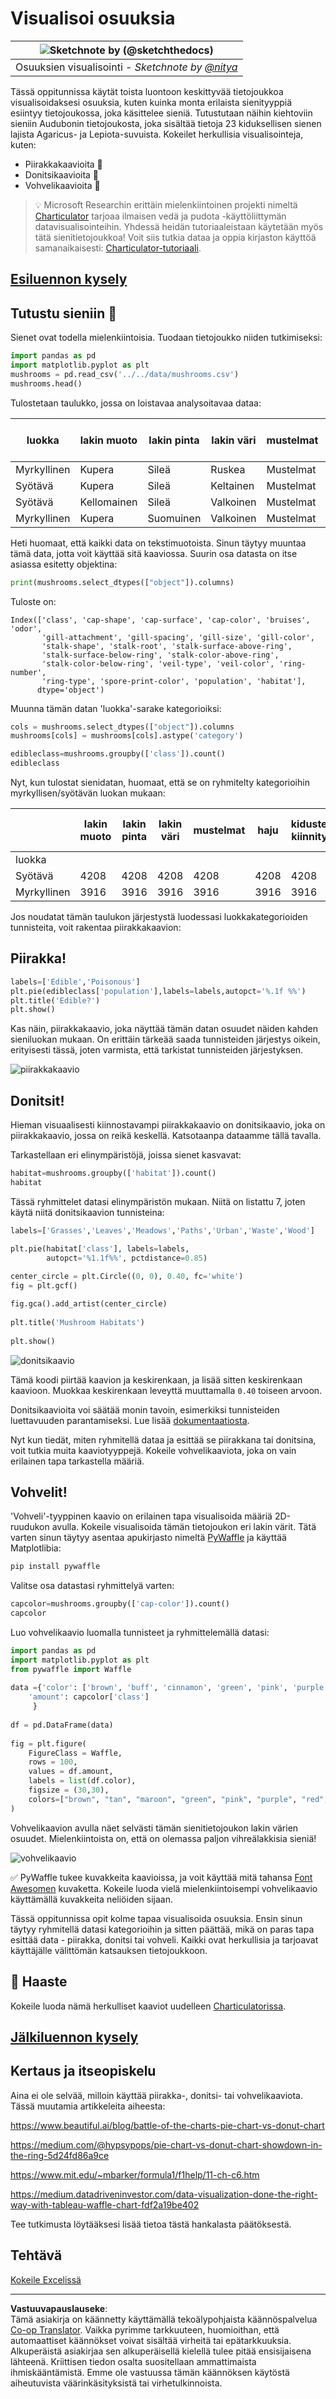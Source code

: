 <!--
CO_OP_TRANSLATOR_METADATA:
{
  "original_hash": "42119bcc97bee88254e381156d770f3c",
  "translation_date": "2025-09-05T22:42:54+00:00",
  "source_file": "3-Data-Visualization/11-visualization-proportions/README.md",
  "language_code": "fi"
}
-->
# Visualisoi osuuksia

|![ Sketchnote by [(@sketchthedocs)](https://sketchthedocs.dev) ](../../sketchnotes/11-Visualizing-Proportions.png)|
|:---:|
|Osuuksien visualisointi - _Sketchnote by [@nitya](https://twitter.com/nitya)_ |

Tässä oppitunnissa käytät toista luontoon keskittyvää tietojoukkoa visualisoidaksesi osuuksia, kuten kuinka monta erilaista sienityyppiä esiintyy tietojoukossa, joka käsittelee sieniä. Tutustutaan näihin kiehtoviin sieniin Audubonin tietojoukosta, joka sisältää tietoja 23 kiduksellisen sienen lajista Agaricus- ja Lepiota-suvuista. Kokeilet herkullisia visualisointeja, kuten:

- Piirakkakaavioita 🥧
- Donitsikaavioita 🍩
- Vohvelikaavioita 🧇

> 💡 Microsoft Researchin erittäin mielenkiintoinen projekti nimeltä [Charticulator](https://charticulator.com) tarjoaa ilmaisen vedä ja pudota -käyttöliittymän datavisualisointeihin. Yhdessä heidän tutoriaaleistaan käytetään myös tätä sienitietojoukkoa! Voit siis tutkia dataa ja oppia kirjaston käyttöä samanaikaisesti: [Charticulator-tutoriaali](https://charticulator.com/tutorials/tutorial4.html).

## [Esiluennon kysely](https://ff-quizzes.netlify.app/en/ds/quiz/20)

## Tutustu sieniin 🍄

Sienet ovat todella mielenkiintoisia. Tuodaan tietojoukko niiden tutkimiseksi:

```python
import pandas as pd
import matplotlib.pyplot as plt
mushrooms = pd.read_csv('../../data/mushrooms.csv')
mushrooms.head()
```
Tulostetaan taulukko, jossa on loistavaa analysoitavaa dataa:


| luokka    | lakin muoto | lakin pinta | lakin väri | mustelmat | haju    | kidusten kiinnitys | kidusten väli | kidusten koko | kidusten väri | jalan muoto | jalan juuri | jalan pinta renkaan yläpuolella | jalan pinta renkaan alapuolella | jalan väri renkaan yläpuolella | jalan väri renkaan alapuolella | kalvon tyyppi | kalvon väri | renkaiden määrä | renkaan tyyppi | itiöiden väri | populaatio | elinympäristö |
| --------- | ----------- | ----------- | ---------- | --------- | ------- | ------------------ | ------------- | ------------- | ------------- | ----------- | ----------- | ----------------------------- | ----------------------------- | ----------------------------- | ----------------------------- | ------------- | ----------- | --------------- | ------------- | ------------- | ----------- | ------------- |
| Myrkyllinen | Kupera     | Sileä       | Ruskea     | Mustelmat | Pistävä | Vapaa              | Tiheä         | Kapea         | Musta         | Laajeneva   | Tasainen    | Sileä                        | Sileä                        | Valkoinen                     | Valkoinen                     | Osittainen    | Valkoinen   | Yksi            | Riippuva      | Musta         | Hajallaan   | Kaupunki      |
| Syötävä    | Kupera     | Sileä       | Keltainen  | Mustelmat | Manteli | Vapaa              | Tiheä         | Leveä         | Musta         | Laajeneva   | Nuija       | Sileä                        | Sileä                        | Valkoinen                     | Valkoinen                     | Osittainen    | Valkoinen   | Yksi            | Riippuva      | Ruskea        | Lukuisia    | Nurmikot      |
| Syötävä    | Kellomainen | Sileä       | Valkoinen  | Mustelmat | Anis    | Vapaa              | Tiheä         | Leveä         | Ruskea        | Laajeneva   | Nuija       | Sileä                        | Sileä                        | Valkoinen                     | Valkoinen                     | Osittainen    | Valkoinen   | Yksi            | Riippuva      | Ruskea        | Lukuisia    | Niityt        |
| Myrkyllinen | Kupera     | Suomuinen   | Valkoinen  | Mustelmat | Pistävä | Vapaa              | Tiheä         | Kapea         | Ruskea        | Laajeneva   | Tasainen    | Sileä                        | Sileä                        | Valkoinen                     | Valkoinen                     | Osittainen    | Valkoinen   | Yksi            | Riippuva      | Musta         | Hajallaan   | Kaupunki      |

Heti huomaat, että kaikki data on tekstimuotoista. Sinun täytyy muuntaa tämä data, jotta voit käyttää sitä kaaviossa. Suurin osa datasta on itse asiassa esitetty objektina:

```python
print(mushrooms.select_dtypes(["object"]).columns)
```

Tuloste on:

```output
Index(['class', 'cap-shape', 'cap-surface', 'cap-color', 'bruises', 'odor',
       'gill-attachment', 'gill-spacing', 'gill-size', 'gill-color',
       'stalk-shape', 'stalk-root', 'stalk-surface-above-ring',
       'stalk-surface-below-ring', 'stalk-color-above-ring',
       'stalk-color-below-ring', 'veil-type', 'veil-color', 'ring-number',
       'ring-type', 'spore-print-color', 'population', 'habitat'],
      dtype='object')
```
Muunna tämän datan 'luokka'-sarake kategorioiksi:

```python
cols = mushrooms.select_dtypes(["object"]).columns
mushrooms[cols] = mushrooms[cols].astype('category')
```

```python
edibleclass=mushrooms.groupby(['class']).count()
edibleclass
```

Nyt, kun tulostat sienidatan, huomaat, että se on ryhmitelty kategorioihin myrkyllisen/syötävän luokan mukaan:


|           | lakin muoto | lakin pinta | lakin väri | mustelmat | haju | kidusten kiinnitys | kidusten väli | kidusten koko | kidusten väri | jalan muoto | ... | jalan pinta renkaan alapuolella | jalan väri renkaan yläpuolella | jalan väri renkaan alapuolella | kalvon tyyppi | kalvon väri | renkaiden määrä | renkaan tyyppi | itiöiden väri | populaatio | elinympäristö |
| --------- | ----------- | ----------- | ---------- | --------- | ---- | ------------------ | ------------- | ------------- | ------------- | ----------- | --- | ----------------------------- | ----------------------------- | ----------------------------- | ------------- | ----------- | --------------- | ------------- | ------------- | ----------- | ------------- |
| luokka    |             |             |            |           |      |                    |               |               |               |             |     |                               |                               |                               |               |             |                 |               |               |             |               |
| Syötävä   | 4208        | 4208        | 4208       | 4208      | 4208 | 4208               | 4208          | 4208          | 4208          | 4208        | ... | 4208                          | 4208                          | 4208                          | 4208          | 4208        | 4208            | 4208          | 4208          | 4208        | 4208          |
| Myrkyllinen | 3916      | 3916        | 3916       | 3916      | 3916 | 3916               | 3916          | 3916          | 3916          | 3916        | ... | 3916                          | 3916                          | 3916                          | 3916          | 3916        | 3916            | 3916          | 3916          | 3916        | 3916          |

Jos noudatat tämän taulukon järjestystä luodessasi luokkakategorioiden tunnisteita, voit rakentaa piirakkakaavion:

## Piirakka!

```python
labels=['Edible','Poisonous']
plt.pie(edibleclass['population'],labels=labels,autopct='%.1f %%')
plt.title('Edible?')
plt.show()
```
Kas näin, piirakkakaavio, joka näyttää tämän datan osuudet näiden kahden sieniluokan mukaan. On erittäin tärkeää saada tunnisteiden järjestys oikein, erityisesti tässä, joten varmista, että tarkistat tunnisteiden järjestyksen.

![piirakkakaavio](../../../../3-Data-Visualization/11-visualization-proportions/images/pie1-wb.png)

## Donitsit!

Hieman visuaalisesti kiinnostavampi piirakkakaavio on donitsikaavio, joka on piirakkakaavio, jossa on reikä keskellä. Katsotaanpa dataamme tällä tavalla.

Tarkastellaan eri elinympäristöjä, joissa sienet kasvavat:

```python
habitat=mushrooms.groupby(['habitat']).count()
habitat
```
Tässä ryhmittelet datasi elinympäristön mukaan. Niitä on listattu 7, joten käytä niitä donitsikaavion tunnisteina:

```python
labels=['Grasses','Leaves','Meadows','Paths','Urban','Waste','Wood']

plt.pie(habitat['class'], labels=labels,
        autopct='%1.1f%%', pctdistance=0.85)
  
center_circle = plt.Circle((0, 0), 0.40, fc='white')
fig = plt.gcf()

fig.gca().add_artist(center_circle)
  
plt.title('Mushroom Habitats')
  
plt.show()
```

![donitsikaavio](../../../../3-Data-Visualization/11-visualization-proportions/images/donut-wb.png)

Tämä koodi piirtää kaavion ja keskirenkaan, ja lisää sitten keskirenkaan kaavioon. Muokkaa keskirenkaan leveyttä muuttamalla `0.40` toiseen arvoon.

Donitsikaavioita voi säätää monin tavoin, esimerkiksi tunnisteiden luettavuuden parantamiseksi. Lue lisää [dokumentaatiosta](https://matplotlib.org/stable/gallery/pie_and_polar_charts/pie_and_donut_labels.html?highlight=donut).

Nyt kun tiedät, miten ryhmitellä dataa ja esittää se piirakkana tai donitsina, voit tutkia muita kaaviotyyppejä. Kokeile vohvelikaaviota, joka on vain erilainen tapa tarkastella määriä.
## Vohvelit!

'Vohveli'-tyyppinen kaavio on erilainen tapa visualisoida määriä 2D-ruudukon avulla. Kokeile visualisoida tämän tietojoukon eri lakin värit. Tätä varten sinun täytyy asentaa apukirjasto nimeltä [PyWaffle](https://pypi.org/project/pywaffle/) ja käyttää Matplotlibia:

```python
pip install pywaffle
```

Valitse osa datastasi ryhmittelyä varten:

```python
capcolor=mushrooms.groupby(['cap-color']).count()
capcolor
```

Luo vohvelikaavio luomalla tunnisteet ja ryhmittelemällä datasi:

```python
import pandas as pd
import matplotlib.pyplot as plt
from pywaffle import Waffle
  
data ={'color': ['brown', 'buff', 'cinnamon', 'green', 'pink', 'purple', 'red', 'white', 'yellow'],
    'amount': capcolor['class']
     }
  
df = pd.DataFrame(data)
  
fig = plt.figure(
    FigureClass = Waffle,
    rows = 100,
    values = df.amount,
    labels = list(df.color),
    figsize = (30,30),
    colors=["brown", "tan", "maroon", "green", "pink", "purple", "red", "whitesmoke", "yellow"],
)
```

Vohvelikaavion avulla näet selvästi tämän sienitietojoukon lakin värien osuudet. Mielenkiintoista on, että on olemassa paljon vihreälakkisia sieniä!

![vohvelikaavio](../../../../3-Data-Visualization/11-visualization-proportions/images/waffle.png)

✅ PyWaffle tukee kuvakkeita kaavioissa, ja voit käyttää mitä tahansa [Font Awesomen](https://fontawesome.com/) kuvaketta. Kokeile luoda vielä mielenkiintoisempi vohvelikaavio käyttämällä kuvakkeita neliöiden sijaan.

Tässä oppitunnissa opit kolme tapaa visualisoida osuuksia. Ensin sinun täytyy ryhmitellä datasi kategorioihin ja sitten päättää, mikä on paras tapa esittää data - piirakka, donitsi tai vohveli. Kaikki ovat herkullisia ja tarjoavat käyttäjälle välittömän katsauksen tietojoukkoon.

## 🚀 Haaste

Kokeile luoda nämä herkulliset kaaviot uudelleen [Charticulatorissa](https://charticulator.com).
## [Jälkiluennon kysely](https://ff-quizzes.netlify.app/en/ds/quiz/21)

## Kertaus ja itseopiskelu

Aina ei ole selvää, milloin käyttää piirakka-, donitsi- tai vohvelikaaviota. Tässä muutamia artikkeleita aiheesta:

https://www.beautiful.ai/blog/battle-of-the-charts-pie-chart-vs-donut-chart

https://medium.com/@hypsypops/pie-chart-vs-donut-chart-showdown-in-the-ring-5d24fd86a9ce

https://www.mit.edu/~mbarker/formula1/f1help/11-ch-c6.htm

https://medium.datadriveninvestor.com/data-visualization-done-the-right-way-with-tableau-waffle-chart-fdf2a19be402

Tee tutkimusta löytääksesi lisää tietoa tästä hankalasta päätöksestä.
## Tehtävä

[Kokeile Excelissä](assignment.md)

---

**Vastuuvapauslauseke**:  
Tämä asiakirja on käännetty käyttämällä tekoälypohjaista käännöspalvelua [Co-op Translator](https://github.com/Azure/co-op-translator). Vaikka pyrimme tarkkuuteen, huomioithan, että automaattiset käännökset voivat sisältää virheitä tai epätarkkuuksia. Alkuperäistä asiakirjaa sen alkuperäisellä kielellä tulee pitää ensisijaisena lähteenä. Kriittisen tiedon osalta suositellaan ammattimaista ihmiskääntämistä. Emme ole vastuussa tämän käännöksen käytöstä aiheutuvista väärinkäsityksistä tai virhetulkinnoista.